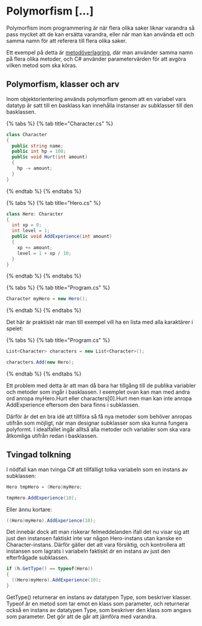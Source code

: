 # Polymorfism \[…]

Polymorfism inom programmering är när flera olika saker liknar varandra så pass mycket att de kan ersätta varandra, eller när man kan använda ett och samma namn för att referera till flera olika saker.

Ett exempel på detta är [metodöverlagring](../../grundlaeggande/egna-metoder.md#oeverlagring), där man använder samma namn på flera olika metoder, och C# använder parametervärden för att avgöra vilken metod som ska köras.

## Polymorfism, klasser och arv

Inom objektorientering används polymorfism genom att en variabel vars datatyp är satt till en basklass kan innehålla instanser av subklasser till den basklassen.

{% tabs %}
{% tab title="Character.cs" %}
```csharp
class Character
{
  public string name;
  public int hp = 100;
  public void Hurt(int amount)
  {
    hp -= amount;
  }
}
```
{% endtab %}
{% endtabs %}

{% tabs %}
{% tab title="Hero.cs" %}
```csharp
class Hero: Character
{
  int xp = 0;
  int level = 1;
  public void AddExperience(int amount)
  {
    xp += amount;
    level = 1 + xp / 10;
  }
}
```
{% endtab %}
{% endtabs %}

{% tabs %}
{% tab title="Program.cs" %}
```csharp
Character myHero = new Hero();
```
{% endtab %}
{% endtabs %}

Det här är praktiskt när man till exempel vill ha en lista med alla karaktärer i spelet:

{% tabs %}
{% tab title="Program.cs" %}
```csharp
List<Character> characters = new List<Character>();

characters.Add(new Hero);
```
{% endtab %}
{% endtabs %}

Ett problem med detta är att man då bara har tillgång till de publika variabler och metoder som ingår i basklassen. I exemplet ovan kan man med andra ord anropa myHero.Hurt eller characters\[0].Hurt men man kan inte anropa AddExperience eftersom den bara finns i subklassen.

Därför är det en bra idé att tillföra så få nya metoder som behöver anropas utifrån som möjligt, när man designar subklasser som ska kunna fungera polyformt. I idealfallet ingår alltså alla metoder och variabler som ska vara åtkomliga utifrån redan i basklassen.

## Tvingad tolkning

I nödfall kan man tvinga C# att tillfälligt tolka variabeln som en instans av subklassen:

```csharp
Hero tmpHero = (Hero)myHero;

tmpHero.AddExperience(10);
```

Eller ännu kortare:

```csharp
((Hero)myHero).AddExperience(10);
```

Det innebär dock att man riskerar felmeddelanden ifall det nu visar sig att just den instansen faktiskt inte var någon Hero-instans utan kanske en Character-instans. Därför gäller det att vara försiktig, och kontrollera att instansen som lagrats i variabeln faktiskt _är_ en instans av just den efterfrågade subklassen.

```csharp
if (h.GetType() == typeof(Hero))
{
  ((Hero)myHero).AddExperience(10);
}
```

GetType() returnerar en instans av datatypen Type, som beskriver klasser. Typeof är en metod som tar emot en klass som parameter, och returnerar också en instans av datatypen Type, som beskriver den klass som angavs som parameter. Det gör att de går att jämföra med varandra.
